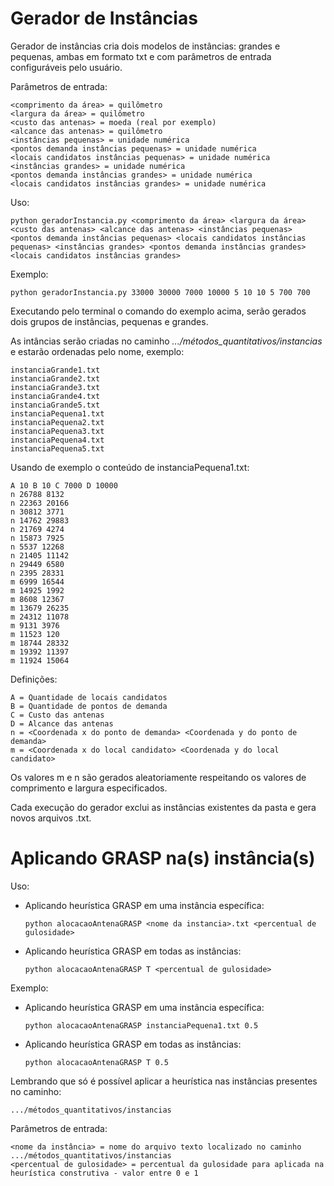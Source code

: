 # Gerador de Instâncias

Gerador de instâncias cria dois modelos de instâncias: grandes e pequenas, ambas em formato txt e com parâmetros de entrada configuráveis pelo usuário.

Parâmetros de entrada:

    <comprimento da área> = quilômetro
    <largura da área> = quilômetro
    <custo das antenas> = moeda (real por exemplo)
    <alcance das antenas> = quilômetro
    <instâncias pequenas> = unidade numérica
    <pontos demanda instâncias pequenas> = unidade numérica
    <locais candidatos instâncias pequenas> = unidade numérica
    <instâncias grandes> = unidade numérica
    <pontos demanda instâncias grandes> = unidade numérica
    <locais candidatos instâncias grandes> = unidade numérica

Uso: 

    python geradorInstancia.py <comprimento da área> <largura da área> <custo das antenas> <alcance das antenas> <instâncias pequenas> <pontos demanda instâncias pequenas> <locais candidatos instâncias pequenas> <instâncias grandes> <pontos demanda instâncias grandes> <locais candidatos instâncias grandes>

Exemplo: 

    python geradorInstancia.py 33000 30000 7000 10000 5 10 10 5 700 700

Executando pelo terminal o comando do exemplo acima, serão gerados dois grupos de instâncias, pequenas e grandes.

As intâncias serão criadas no caminho *.../métodos_quantitativos/instancias* e estarão ordenadas pelo nome, exemplo:

    instanciaGrande1.txt
    instanciaGrande2.txt
    instanciaGrande3.txt
    instanciaGrande4.txt
    instanciaGrande5.txt
    instanciaPequena1.txt
    instanciaPequena2.txt
    instanciaPequena3.txt
    instanciaPequena4.txt
    instanciaPequena5.txt

Usando de exemplo o conteúdo de instanciaPequena1.txt:

    A 10 B 10 C 7000 D 10000
    n 26788 8132
    n 22363 20166
    n 30812 3771
    n 14762 29883
    n 21769 4274
    n 15873 7925
    n 5537 12268
    n 21405 11142
    n 29449 6580
    n 2395 28331
    m 6999 16544
    m 14925 1992
    m 8608 12367
    m 13679 26235
    m 24312 11078
    m 9131 3976
    m 11523 120
    m 18744 28332
    m 19392 11397
    m 11924 15064

Definições:
    
    A = Quantidade de locais candidatos
    B = Quantidade de pontos de demanda
    C = Custo das antenas
    D = Alcance das antenas
    n = <Coordenada x do ponto de demanda> <Coordenada y do ponto de demanda>
    m = <Coordenada x do local candidato> <Coordenada y do local candidato>

Os valores m e n são gerados aleatoriamente respeitando os valores de comprimento e largura especificados.

Cada execução do gerador exclui as instâncias existentes da pasta e gera novos arquivos .txt.


# Aplicando GRASP na(s) instância(s)
 
Uso:
    
- Aplicando heurística GRASP em uma instância específica:

      python alocacaoAntenaGRASP <nome da instancia>.txt <percentual de gulosidade> 
- Aplicando heurística GRASP em todas as instâncias:

      python alocacaoAntenaGRASP T <percentual de gulosidade> 

Exemplo:
    
- Aplicando heurística GRASP em uma instância específica:

      python alocacaoAntenaGRASP instanciaPequena1.txt 0.5

- Aplicando heurística GRASP em todas as instâncias:

      python alocacaoAntenaGRASP T 0.5

Lembrando que só é possível aplicar a heurística nas instâncias presentes no caminho:

    .../métodos_quantitativos/instancias

Parâmetros de entrada:

    <nome da instância> = nome do arquivo texto localizado no caminho .../métodos_quantitativos/instancias
    <percentual de gulosidade> = percentual da gulosidade para aplicada na heurística construtiva - valor entre 0 e 1